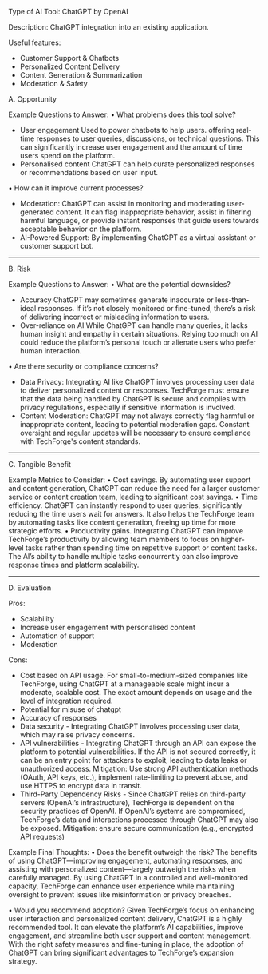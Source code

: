 Type of AI Tool: ChatGPT by OpenAI

Description: ChatGPT integration into an existing application.

Useful features:
- Customer Support & Chatbots
- Personalized Content Delivery
- Content Generation & Summarization
- Moderation & Safety


A. Opportunity

Example Questions to Answer:
 • What problems does this tool solve?
- User engagement
	Used to power chatbots to help users. offering real-time responses to user queries, discussions, or technical questions. This can significantly increase user engagement and the amount of time users spend on the platform.
- Personalised content
	ChatGPT can help curate personalized responses or recommendations based on user input.

 • How can it improve current processes?
- Moderation: ChatGPT can assist in monitoring and moderating user-generated content. It can flag inappropriate behavior, assist in filtering harmful language, or provide instant responses that guide users towards acceptable behavior on the platform.
- AI-Powered Support: By implementing ChatGPT as a virtual assistant or customer support bot.


-----------

B. Risk

Example Questions to Answer:
 • What are the potential downsides?
- Accuracy
	ChatGPT may sometimes generate inaccurate or less-than-ideal responses. If it’s not closely monitored or fine-tuned, there’s a risk of delivering incorrect or misleading information to users.
- Over-reliance on AI
	While ChatGPT can handle many queries, it lacks human insight and empathy in certain situations. Relying too much on AI could reduce the platform’s personal touch or alienate users who prefer human interaction.


 • Are there security or compliance concerns?
- Data Privacy: Integrating AI like ChatGPT involves processing user data to deliver personalized content or responses. TechForge must ensure that the data being handled by ChatGPT is secure and complies with privacy regulations, especially if sensitive information is involved.
- Content Moderation: ChatGPT may not always correctly flag harmful or inappropriate content, leading to potential moderation gaps. Constant oversight and regular updates will be necessary to ensure compliance with TechForge's content standards.


-----------


C. Tangible Benefit

Example Metrics to Consider:
 • Cost savings.
By automating user support and content generation, ChatGPT can reduce the need for a larger customer service or content creation team, leading to significant cost savings.
 • Time efficiency.
ChatGPT can instantly respond to user queries, significantly reducing the time users wait for answers. It also helps the TechForge team by automating tasks like content generation, freeing up time for more strategic efforts.
 • Productivity gains.
Integrating ChatGPT can improve TechForge’s productivity by allowing team members to focus on higher-level tasks rather than spending time on repetitive support or content tasks. The AI’s ability to handle multiple tasks concurrently can also improve response times and platform scalability.


-----------

D. Evaluation


Pros:
- Scalability
- Increase user engagement with personalised content
- Automation of support
- Moderation

Cons:
- Cost based on API usage. For small-to-medium-sized companies like TechForge, using ChatGPT at a manageable scale might incur a moderate, scalable cost. The exact amount depends on usage and the level of integration required.
- Potential for misuse of chatgpt
- Accuracy of responses
- Data security - Integrating ChatGPT involves processing user data, which may raise privacy concerns.
- API vulnerabilities - Integrating ChatGPT through an API can expose the platform to potential vulnerabilities. If the API is not secured correctly, it can be an entry point for attackers to exploit, leading to data leaks or unauthorized access.
	Mitigation: Use strong API authentication methods (OAuth, API keys, etc.), implement rate-limiting to prevent abuse, and use HTTPS to encrypt data in transit.
- Third-Party Dependency Risks - Since ChatGPT relies on third-party servers (OpenAI’s infrastructure), TechForge is dependent on the security practices of OpenAI. If OpenAI’s systems are compromised, TechForge’s data and interactions processed through ChatGPT may also be exposed.
	Mitigation: ensure secure communication (e.g., encrypted API requests)

Example Final Thoughts:
 • Does the benefit outweigh the risk?
The benefits of using ChatGPT—improving engagement, automating responses, and assisting with personalized content—largely outweigh the risks when carefully managed. By using ChatGPT in a controlled and well-monitored capacity, TechForge can enhance user experience while maintaining oversight to prevent issues like misinformation or privacy breaches.

 • Would you recommend adoption?
Given TechForge’s focus on enhancing user interaction and personalized content delivery, ChatGPT is a highly recommended tool. It can elevate the platform’s AI capabilities, improve engagement, and streamline both user support and content management. With the right safety measures and fine-tuning in place, the adoption of ChatGPT can bring significant advantages to TechForge’s expansion strategy.

